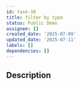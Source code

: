 ```yaml
---
id: task-10
title: filter by type
status: Public Demo
assignee: []
created_date: '2025-07-09'
updated_date: '2025-07-11'
labels: []
dependencies: []
---
```


## Description
